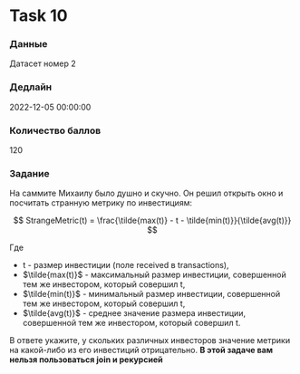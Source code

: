 # Task 10

### Данные 
Датасет номер 2

### Дедлайн 
2022-12-05 00:00:00

### Количество баллов

120

### Задание 

На саммите Михаилу было душно и скучно. Он решил открыть окно и посчитать странную метрику по инвестициям:

$$
  StrangeMetric(t) = \frac{\tilde{max(t)} - t - \tilde{min(t)}}{\tilde{avg(t)}}
$$

Где 

* t - размер инвестиции (поле received в transactions), 
* $\tilde{max(t)}$ - максимальный размер инвестиции, совершенной тем же инвестором, который совершил t,
* $\tilde{min(t)}$ - минимальный размер инвестиции, совершенной тем же инвестором, который совершил t,
* $\tilde{avg(t)}$ - среднее значение размера инвестиции, совершенной тем же инвестором, который совершил t.

В ответе укажите, у скольких различных инвесторов значение метрики на какой-либо из его инвестиций отрицательно.
**В этой задаче вам нельзя пользоваться join и рекурсией**
